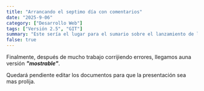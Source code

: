 ```yaml
---
title: "Arrancando el septimo día con comentarios"
date: "2025-9-06"
category: ["Desarrollo Web"]
tags: ["Versión 2.5", "GIT"]
summary: "Este sería el lugar para el sumario sobre el lanzamiento de la versión"
false: true
---
```


Finalmente, después de mucho trabajo corrijiendo errores, llegamos auna versión ***"mostrable"***.

Quedará pendiente editar los documentos para que la presentación sea mas prolija.

